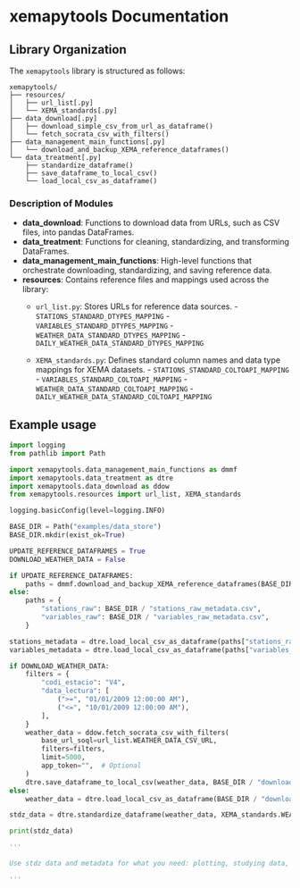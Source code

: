 # xemapytools Documentation

## Library Organization

The `xemapytools` library is structured as follows:

```
xemapytools/
├── resources/
│   ├── url_list[.py]
│   └── XEMA_standards[.py]
├── data_download[.py]
│   ├── download_simple_csv_from_url_as_dataframe()
│   └── fetch_socrata_csv_with_filters()
├── data_management_main_functions[.py]
│   └── download_and_backup_XEMA_reference_dataframes()
└── data_treatment[.py]
    ├── standardize_dataframe()
    ├── save_dataframe_to_local_csv()
    └── load_local_csv_as_dataframe()

```

### Description of Modules

- **data_download**: Functions to download data from URLs, such as CSV files, into pandas DataFrames.
- **data_treatment**: Functions for cleaning, standardizing, and transforming DataFrames.
- **data_management_main_functions**: High-level functions that orchestrate downloading, standardizing, and saving reference data.
- **resources**: Contains reference files and mappings used across the library:
  - `url_list.py`: Stores URLs for reference data sources.
        - `STATIONS_STANDARD_DTYPES_MAPPING`
        - `VARIABLES_STANDARD_DTYPES_MAPPING`
        - `WEATHER_DATA_STANDARD_DTYPES_MAPPING`
        - `DAILY_WEATHER_DATA_STANDARD_DTYPES_MAPPING`
 
  - `XEMA_standards.py`: Defines standard column names and data type mappings for XEMA datasets.
        - `STATIONS_STANDARD_COLTOAPI_MAPPING`
        - `VARIABLES_STANDARD_COLTOAPI_MAPPING`
        - `WEATHER_DATA_STANDARD_COLTOAPI_MAPPING`
        - `DAILY_WEATHER_DATA_STANDARD_COLTOAPI_MAPPING`


## Example usage

```python
import logging
from pathlib import Path

import xemapytools.data_management_main_functions as dmmf
import xemapytools.data_treatment as dtre
import xemapytools.data_download as ddow
from xemapytools.resources import url_list, XEMA_standards

logging.basicConfig(level=logging.INFO)

BASE_DIR = Path("examples/data_store")
BASE_DIR.mkdir(exist_ok=True)

UPDATE_REFERENCE_DATAFRAMES = True
DOWNLOAD_WEATHER_DATA = False

if UPDATE_REFERENCE_DATAFRAMES:
    paths = dmmf.download_and_backup_XEMA_reference_dataframes(BASE_DIR)
else:
    paths = {
        "stations_raw": BASE_DIR / "stations_raw_metadata.csv",
        "variables_raw": BASE_DIR / "variables_raw_metadata.csv",
    }

stations_metadata = dtre.load_local_csv_as_dataframe(paths["stations_raw"])
variables_metadata = dtre.load_local_csv_as_dataframe(paths["variables_raw"])

if DOWNLOAD_WEATHER_DATA:
    filters = {
        "codi_estacio": "V4",
        "data_lectura": [
            (">=", "01/01/2009 12:00:00 AM"),
            ("<=", "10/01/2009 12:00:00 AM"),
        ],
    }
    weather_data = ddow.fetch_socrata_csv_with_filters(
        base_url_soql=url_list.WEATHER_DATA_CSV_URL,
        filters=filters,
        limit=5000,
        app_token="",  # Optional
    )
    dtre.save_dataframe_to_local_csv(weather_data, BASE_DIR / "downloaded_weather_data.csv")
else:
    weather_data = dtre.load_local_csv_as_dataframe(BASE_DIR / "downloaded_weather_data.csv")

stdz_data = dtre.standardize_dataframe(weather_data, XEMA_standards.WEATHER_DATA_STANDARD_DTYPES_MAPPING, XEMA_standards.WEATHER_DATA_STANDARD_COLTOAPI_MAPPING)

print(stdz_data)

'''

Use stdz data and metadata for what you need: plotting, studying data, ...

'''

```